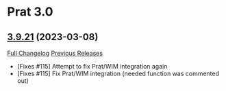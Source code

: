# Prat 3.0

## [3.9.21](https://github.com/Legacy-of-Sylvanaar/prat-3-0/tree/3.9.21) (2023-03-08)
[Full Changelog](https://github.com/Legacy-of-Sylvanaar/prat-3-0/compare/3.9.20...3.9.21) [Previous Releases](https://github.com/Legacy-of-Sylvanaar/prat-3-0/releases)

- [Fixes #115] Attempt to fix Prat/WIM integration again  
- [Fixes #115] Fix Prat/WIM integration (needed function was commented out)  

